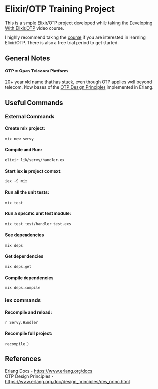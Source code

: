 # Elixir/OTP Training Project
This is a simple Elixir/OTP project developed while taking the [Developing With Elixir/OTP](https://pragmaticstudio.com/elixir) video course.

I highly recommend taking the [course](https://pragmaticstudio.com/elixir) if you are interested in learning Elixir/OTP. There is also a free trial period to get started.

## General Notes
#### OTP = Open Telecom Platform
20+ year old name that has stuck, even though OTP applies well beyond telecom. Now bases of the [OTP Design Principles](https://www.erlang.org/doc/design_principles/des_princ.html) 
implemented in Erlang.

## Useful Commands

### External Commands
#### Create mix project:
`mix new servy`  
#### Compile and Run:  
`elixir lib/servy/handler.ex`  
#### Start iex in project context:  
`iex -S mix`
#### Run all the unit tests:    
`mix test`
#### Run a specific unit test module:    
`mix test test/handler_test.exs`
#### See dependencies
`mix deps`
#### Get dependencies
`mix deps.get`
#### Compile dependencies
`mix deps.compile`

### iex commands
#### Recompile and reload: 
`r Servy.Handler`
#### Recompile full project: 
`recompile()`

## References
Erlang Docs - https://www.erlang.org/docs    
OTP Design Principles - https://www.erlang.org/doc/design_principles/des_princ.html    
